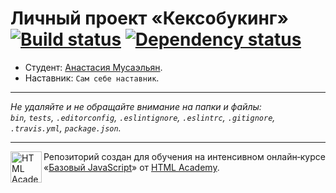 # Личный проект «Кексобукинг» [![Build status][travis-image]][travis-url] [![Dependency status][dependency-image]][dependency-url]

* Студент: [Анастасия Мусаэльян](https://up.htmlacademy.ru/javascript/8/user/124940).
* Наставник: `Cам себе наставник`.

---

_Не удаляйте и не обращайте внимание на папки и файлы:_<br>
_`bin`, `tests`, `.editorconfig`, `.eslintignore`, `.eslintrc`, `.gitignore`, `.travis.yml`, `package.json`._

---

<a href="https://htmlacademy.ru/intensive/javascript"><img align="left" width="50" height="50" title="HTML Academy" src="https://up.htmlacademy.ru/static/img/intensive/javascript/logo-for-github.svg"></a>

Репозиторий создан для обучения на интенсивном онлайн‑курсе «[Базовый JavaScript](https://htmlacademy.ru/intensive/javascript)» от [HTML Academy](https://htmlacademy.ru).

[travis-image]: https://travis-ci.org/htmlacademy-javascript/124940-keksobooking.svg?branch=master
[travis-url]: https://travis-ci.org/htmlacademy-javascript/124940-keksobooking
[dependency-image]: https://david-dm.org/htmlacademy-javascript/124940-keksobooking.svg?style=flat-square
[dependency-url]: https://david-dm.org/htmlacademy-javascript/124940-keksobooking
